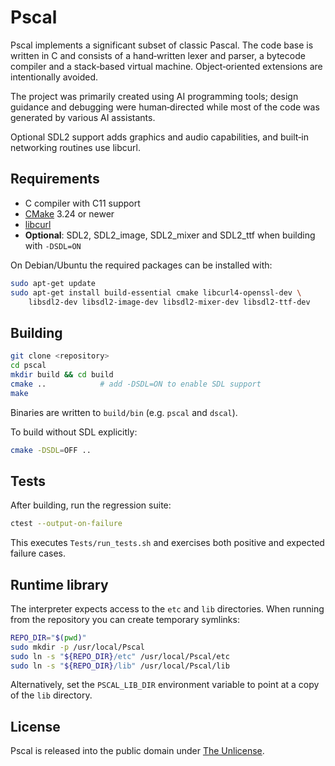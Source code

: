 # Pscal

Pscal implements a significant subset of classic Pascal.  The code base is written in C and consists of a hand‑written lexer and parser, a bytecode compiler and a stack‑based virtual machine.  Object‑oriented extensions are intentionally avoided.

The project was primarily created using AI programming tools; design guidance and debugging were human‑directed while most of the code was generated by various AI assistants.

Optional SDL2 support adds graphics and audio capabilities, and built‑in networking routines use libcurl.

## Requirements

- C compiler with C11 support
- [CMake](https://cmake.org/) 3.24 or newer
- [libcurl](https://curl.se/libcurl/)
- **Optional**: SDL2, SDL2_image, SDL2_mixer and SDL2_ttf when building with `-DSDL=ON`

On Debian/Ubuntu the required packages can be installed with:

```sh
sudo apt-get update
sudo apt-get install build-essential cmake libcurl4-openssl-dev \
    libsdl2-dev libsdl2-image-dev libsdl2-mixer-dev libsdl2-ttf-dev
```

## Building

```sh
git clone <repository>
cd pscal
mkdir build && cd build
cmake ..            # add -DSDL=ON to enable SDL support
make
```

Binaries are written to `build/bin` (e.g. `pscal` and `dscal`).

To build without SDL explicitly:

```sh
cmake -DSDL=OFF ..
```

## Tests

After building, run the regression suite:

```sh
ctest --output-on-failure
```

This executes `Tests/run_tests.sh` and exercises both positive and expected failure cases.

## Runtime library

The interpreter expects access to the `etc` and `lib` directories.  When running from the repository you can create temporary symlinks:

```sh
REPO_DIR="$(pwd)"
sudo mkdir -p /usr/local/Pscal
sudo ln -s "${REPO_DIR}/etc" /usr/local/Pscal/etc
sudo ln -s "${REPO_DIR}/lib" /usr/local/Pscal/lib
```

Alternatively, set the `PSCAL_LIB_DIR` environment variable to point at a copy of the `lib` directory.

## License

Pscal is released into the public domain under [The Unlicense](LICENSE).

